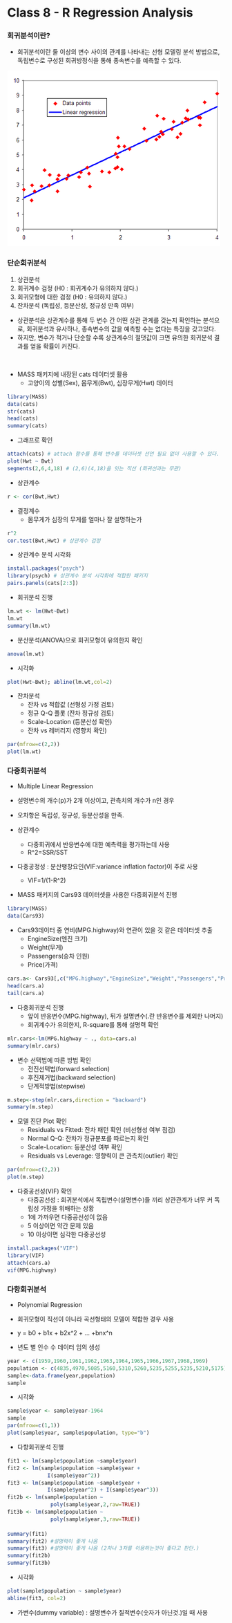 # Class 8 - R Regression Analysis

### 회귀분석이란?

- 회귀분석이란 둘 이상의 변수 사이의 관계를 나타내는 선형 모델링 분석 방법으로, 독립변수로 구성된 회귀방정식을 통해 종속변수를 예측할 수 있다.

![jpg](../img/lm_image.png)

### 단순회귀분석

1. 상관분석
2. 회귀계수 검정 (H0 : 회귀계수가 유의하지 않다.)
3. 회귀모형에 대한 검정 (H0 : 유의하지 않다.)
4. 잔차분석 (독립성, 등분산성, 정규성 만족 여부)

- 상관분석은 상관계수를 통해 두 변수 간 어떤 상관 관계를 갖는지 확인하는 분석으로, 회귀분석과 유사하나, 종속변수의 값을 예측할 수는 없다는 특징을 갖고있다.
- 하지만, 변수가 적거나 단순할 수록 상관계수의 절댓값이 크면 유의한 회귀분석 결과를 얻을 확률이 커진다.

<br>

- MASS 패키지에 내장된 cats 데이터셋 활용
  - 고양이의 성별(Sex), 몸무게(Bwt), 심장무게(Hwt) 데이터

```r
library(MASS)
data(cats)
str(cats)
head(cats)
summary(cats)
```

- 그래프로 확인
```r
attach(cats) # attach 함수를 통해 변수를 데이터셋 선언 필요 없이 사용할 수 있다.
plot(Hwt ~ Bwt)
segments(2,6,4,18) # (2,6)(4,18)을 잇는 직선 (회귀선과는 무관)
```

- 상관계수
```r
r <- cor(Bwt,Hwt)
```

- 결정계수
  - 몸무게가 심장의 무게를 얼마나 잘 설명하는가
```r
r^2
cor.test(Bwt,Hwt) # 상관계수 검정
```

- 상관계수 분석 시각화
```r
install.packages("psych")
library(psych) # 상관계수 분석 시각화에 적합한 패키지
pairs.panels(cats[2:3])
```

- 회귀분석 진행

```r
lm.wt <- lm(Hwt~Bwt)
lm.wt
summary(lm.wt)
```

- 분산분석(ANOVA)으로 회귀모형이 유의한지 확인
```r
anova(lm.wt)
```

- 시각화
```r
plot(Hwt~Bwt); abline(lm.wt,col=2)
```

- 잔차분석
  - 잔차 vs 적합값 (선형성 가정 검토)
  - 정규 Q-Q 플롯 (잔차 정규성 검토)
  - Scale-Location (등분산성 확인)
  - 잔차 vs 레버리지 (영향치 확인)

```r
par(mfrow=c(2,2))
plot(lm.wt)
```

### 다중회귀분석

- Multiple Linear Regression
- 설명변수의 개수(p)가 2개 이상이고, 관측치의 개수가 n인 경우
- 오차항은 독립성, 정규성, 등분산성을 만족.
- 상관계수
  - 다중회귀에서 반응변수에 대한 예측력을 평가하는데 사용
  - R^2=SSR/SST
- 다중공정성 : 분산팽창요인(VIF:variance inflation factor)이 주로 사용
  - VIF=1/(1-R^2)

- MASS 패키지의 Cars93 데이터셋을 사용한 다중회귀분석 진행
```r
library(MASS)
data(Cars93)
```

- Cars93데이터 중 연비(MPG.highway)와 연관이 있을 것 같은 데이터셋 추출
  - EngineSize(엔진 크기)
  - Weight(무게)
  - Passengers(승차 인원)
  - Price(가격)

```r
cars.a<- Cars93[,c("MPG.highway","EngineSize","Weight","Passengers","Price")]
head(cars.a)
tail(cars.a)
```

- 다중회귀분석 진행
  - 앞이 반응변수(MPG.highway), 뒤가 설명변수(.란 반응변수를 제외한 나머지)
  - 회귀계수가 유의한지, R-square를 통해 설명력 확인
```r
mlr.cars<-lm(MPG.highway ~ ., data=cars.a)
summary(mlr.cars)
```

- 변수 선택법에 따른 방법 확인
  - 전진선택법(forward selection)
  - 후진제거법(backward selection)
  - 단계적방법(stepwise)
```r
m.step<-step(mlr.cars,direction = "backward")
summary(m.step)
```

- 모델 진단 Plot 확인
  - Residuals vs Fitted: 잔차 패턴 확인 (비선형성 여부 점검)
  - Normal Q-Q: 잔차가 정규분포를 따르는지 확인
  - Scale-Location: 등분산성 여부 확인
  - Residuals vs Leverage: 영향력이 큰 관측치(outlier) 확인
```r
par(mfrow=c(2,2))
plot(m.step)
```

- 다중공선성(VIF) 확인
  - 다중공선성 : 회귀분석에서 독립변수(설명변수)들 끼리 상관관계가 너무 커 독립성 가정을 위배하는 상황
  - 1에 가까우면 다중공선성이 없음
  - 5 이상이면 약간 문제 있음
  - 10 이상이면 심각한 다중공선성
```r
install.packages("VIF")
library(VIF)
attach(cars.a)
vif(MPG.highway)
```

### 다항회귀분석

- Polynomial Regression
- 회귀모형이 직선이 아니라 곡선형태의 모델이 적합한 경우 사용
- y = b0 + b1x + b2x^2 + ... +bnx^n

- 년도 별 인수 수 데이터 임의 생성
```r
year <- c(1959,1960,1961,1962,1963,1964,1965,1966,1967,1968,1969)
population <- c(4835,4970,5085,5160,5310,5260,5235,5255,5235,5210,5175)
sample<-data.frame(year,population)
sample
```

- 시각화
```r
sample$year <- sample$year-1964
sample
par(mfrow=c(1,1))
plot(sample$year, sample$population, type="b")
```

- 다항회귀분석 진행
```r
fit1 <- lm(sample$population ~sample$year)
fit2 <- lm(sample$population ~sample$year +
             I(sample$year^2))
fit3 <- lm(sample$population ~sample$year +
             I(sample$year^2) + I(sample$year^3))
fit2b <- lm(sample$population ~
              poly(sample$year,2,raw=TRUE))
fit3b <- lm(sample$population ~
              poly(sample$year,3,raw=TRUE))

summary(fit1)
summary(fit2) #설명력이 좋게 나옴
summary(fit3) #설명력이 좋게 나옴 (2차나 3차를 이용하는것이 좋다고 판단.)
summary(fit2b)
summary(fit3b)
```

- 시각화
```r
plot(sample$population ~ sample$year)
abline(fit3, col=2)
```

- 가변수(dummy variable) : 설명변수가 질적변수(숫자가 아닌것.)일 때 사용